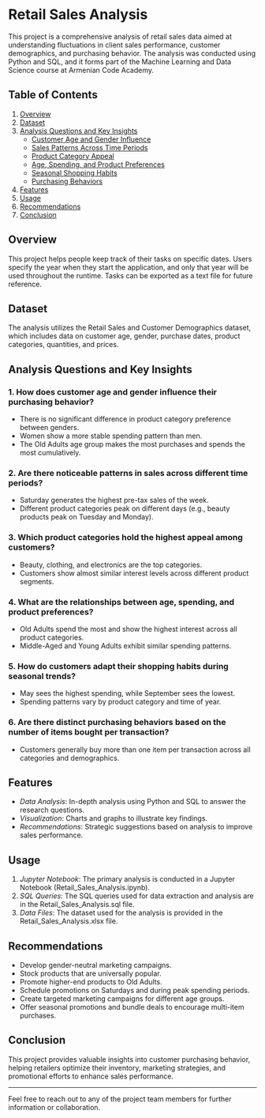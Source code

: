 # Retail Sales Analysis

This project is a comprehensive analysis of retail sales data aimed at understanding fluctuations in client sales performance, customer demographics, and purchasing behavior. The analysis was conducted using Python and SQL, and it forms part of the Machine Learning and Data Science course at Armenian Code Academy.

## Table of Contents

1. [Overview](#overview)
2. [Dataset](#dataset)
3. [Analysis Questions and Key Insights](#analysis-questions-and-key-insights)
   - [Customer Age and Gender Influence](#1-how-does-customer-age-and-gender-influence-their-purchasing-behavior)
   - [Sales Patterns Across Time Periods](#2-are-there-noticeable-patterns-in-sales-across-different-time-periods)
   - [Product Category Appeal](#3-which-product-categories-hold-the-highest-appeal-among-customers)
   - [Age, Spending, and Product Preferences](#4-what-are-the-relationships-between-age-spending-and-product-preferences)
   - [Seasonal Shopping Habits](#5-how-do-customers-adapt-their-shopping-habits-during-seasonal-trends)
   - [Purchasing Behaviors](#6-are-there-distinct-purchasing-behaviors-based-on-the-number-of-items-bought-per-transaction)
4. [Features](#features)
5. [Usage](#usage)
6. [Recommendations](#recommendations)
7. [Conclusion](#conclusion)

## Overview

This project helps people keep track of their tasks on specific dates. Users specify the year when they start the application, and only that year will be used throughout the runtime. Tasks can be exported as a text file for future reference.

## Dataset

The analysis utilizes the Retail Sales and Customer Demographics dataset, which includes data on customer age, gender, purchase dates, product categories, quantities, and prices.

## Analysis Questions and Key Insights

### 1. How does customer age and gender influence their purchasing behavior?
- There is no significant difference in product category preference between genders.
- Women show a more stable spending pattern than men.
- The Old Adults age group makes the most purchases and spends the most cumulatively.

### 2. Are there noticeable patterns in sales across different time periods?
- Saturday generates the highest pre-tax sales of the week.
- Different product categories peak on different days (e.g., beauty products peak on Tuesday and Monday).

### 3. Which product categories hold the highest appeal among customers?
- Beauty, clothing, and electronics are the top categories.
- Customers show almost similar interest levels across different product segments.

### 4. What are the relationships between age, spending, and product preferences?
- Old Adults spend the most and show the highest interest across all product categories.
- Middle-Aged and Young Adults exhibit similar spending patterns.

### 5. How do customers adapt their shopping habits during seasonal trends?
- May sees the highest spending, while September sees the lowest.
- Spending patterns vary by product category and time of year.

### 6. Are there distinct purchasing behaviors based on the number of items bought per transaction?
- Customers generally buy more than one item per transaction across all categories and demographics.

## Features

- *Data Analysis*: In-depth analysis using Python and SQL to answer the research questions.
- *Visualization*: Charts and graphs to illustrate key findings.
- *Recommendations*: Strategic suggestions based on analysis to improve sales performance.

## Usage

1. *Jupyter Notebook*: The primary analysis is conducted in a Jupyter Notebook (Retail_Sales_Analysis.ipynb).
2. *SQL Queries*: The SQL queries used for data extraction and analysis are in the Retail_Sales_Analysis.sql file.
3. *Data Files*: The dataset used for the analysis is provided in the Retail_Sales_Analysis.xlsx file.

## Recommendations

- Develop gender-neutral marketing campaigns.
- Stock products that are universally popular.
- Promote higher-end products to Old Adults.
- Schedule promotions on Saturdays and during peak spending periods.
- Create targeted marketing campaigns for different age groups.
- Offer seasonal promotions and bundle deals to encourage multi-item purchases.

## Conclusion

This project provides valuable insights into customer purchasing behavior, helping retailers optimize their inventory, marketing strategies, and promotional efforts to enhance sales performance.

---

Feel free to reach out to any of the project team members for further information or collaboration.

